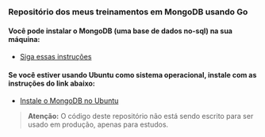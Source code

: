 ### Repositório dos meus treinamentos em MongoDB usando Go

#### Você pode instalar o MongoDB (uma base de dados no-sql) na sua máquina:

- [Siga essas instruções](https://www.mongodb.com/pt-br/docs/manual/installation/)

#### Se você estiver usando Ubuntu como sistema operacional, instale com as instruções do link abaixo:

- [Instale o MongoDB no Ubuntu](https://www.mongodb.com/pt-br/docs/manual/tutorial/install-mongodb-on-ubuntu/)


> **Atenção:** O código deste repositório não está sendo escrito para ser usado em produção, apenas para estudos.